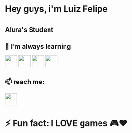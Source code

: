 <h1>Hey guys, i'm Luiz Felipe<h1/>

  ## Alura's Student

## 📓 I'm always learning 
<img src="https://cdn.jsdelivr.net/gh/devicons/devicon@latest/icons/python/python-original.svg" width="40" height="40" /> <img src="https://cdn.jsdelivr.net/gh/devicons/devicon@latest/icons/git/git-original.svg" width = "40" height = "40"/> 
            <img src="https://cdn.jsdelivr.net/gh/devicons/devicon@latest/icons/java/java-original.svg" width = "40" height = "40" /> 
            <img src="https://cdn.jsdelivr.net/gh/devicons/devicon@latest/icons/mysql/mysql-original.svg" width = "40" height = "40" />
         

## 📫 reach me: 

  [<img src="https://cdn.jsdelivr.net/gh/devicons/devicon@latest/icons/linkedin/linkedin-original.svg" width = "40" height = "40"/>](https://www.linkedin.com/in/luiz-felipe-hervelha-35a53227a/) 
  <!--  <img src="https://images.icon-icons.com/1826/PNG/512/4202011emailgmaillogomailsocialsocialmedia-115677_115624.png" width = "40" height = "40"/> `luizfelipehervelha@gmail.com`-->
          
# ⚡ Fun fact: I LOVE games 🎮❤️ 

          
          

<!--
**Gunnarr-L/Gunnarr-L** is a ✨ _special_ ✨ repository because its `README.md` (this file) appears on your GitHub profile.

Here are some ideas to get you started:

- 🔭 I’m currently working on ...
- 🌱 I’m currently learning ...
- 👯 I’m looking to collaborate on ...
- 🤔 I’m looking for help with ...
- 💬 Ask me about ...
- 📫 How to reach me: ...
- 😄 Pronouns: ...
- ⚡ Fun fact: ...
-->
